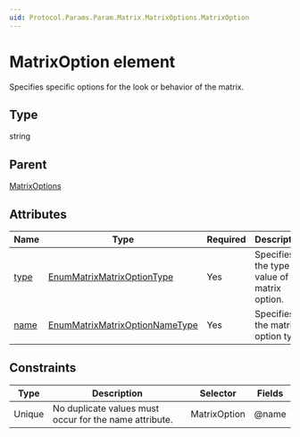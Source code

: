 ```yaml
---
uid: Protocol.Params.Param.Matrix.MatrixOptions.MatrixOption
---
```


# MatrixOption element

Specifies specific options for the look or behavior of the matrix.

## Type

string

## Parent

[MatrixOptions](xref:Protocol.Params.Param.Matrix.MatrixOptions)

## Attributes

|Name|Type|Required|Description|
|--- |--- |--- |--- |
|[type](xref:Protocol.Params.Param.Matrix.MatrixOptions.MatrixOption-type)|[EnumMatrixMatrixOptionType](xref:Protocol-EnumMatrixMatrixOptionType)|Yes|Specifies the type of value of the matrix option.|
|[name](xref:Protocol.Params.Param.Matrix.MatrixOptions.MatrixOption-name)|[EnumMatrixMatrixOptionNameType](xref:Protocol-EnumMatrixMatrixOptionNameType)|Yes|Specifies the matrix option type.|

## Constraints

|Type|Description|Selector|Fields
|--- |--- |--- |--- |
|Unique |No duplicate values must occur for the name attribute. |MatrixOption |@name |
